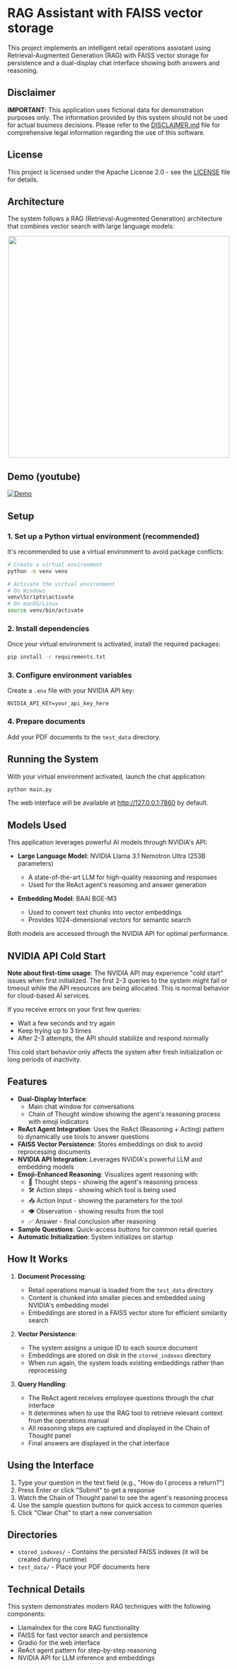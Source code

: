 # RAG Assistant with FAISS vector storage

This project implements an intelligent retail operations assistant using Retrieval-Augmented Generation (RAG) with FAISS vector storage for persistence and a dual-display chat interface showing both answers and reasoning.

## Disclaimer

**IMPORTANT**: This application uses fictional data for demonstration purposes only. The information provided by this system should not be used for actual business decisions. Please refer to the [DISCLAIMER.md](DISCLAIMER.md) file for comprehensive legal information regarding the use of this software.

## License

This project is licensed under the Apache License 2.0 - see the [LICENSE](LICENSE) file for details.

## Architecture

The system follows a RAG (Retrieval-Augmented Generation) architecture that combines vector search with large language models:

<img src="https://github.com/user-attachments/assets/cc9fd64a-0a04-478a-9149-5d11d8eff9d1" width="500" style="display: block; margin: 0 auto" />

## Demo (youtube)

[![Demo](https://img.youtube.com/vi/IxIhe4VsCm8/0.jpg)](https://www.youtube.com/watch?v=IxIhe4VsCm8)

## Setup

### 1. Set up a Python virtual environment (recommended)

It's recommended to use a virtual environment to avoid package conflicts:

```bash
# Create a virtual environment
python -m venv venv

# Activate the virtual environment
# On Windows
venv\Scripts\activate
# On macOS/Linux
source venv/bin/activate
```

### 2. Install dependencies

Once your virtual environment is activated, install the required packages:

```bash
pip install -r requirements.txt
```

### 3. Configure environment variables

Create a `.env` file with your NVIDIA API key:
```
NVIDIA_API_KEY=your_api_key_here
```

### 4. Prepare documents

Add your PDF documents to the `test_data` directory.

## Running the System

With your virtual environment activated, launch the chat application:

```bash
python main.py
```

The web interface will be available at http://127.0.0.1:7860 by default.

## Models Used

This application leverages powerful AI models through NVIDIA's API:

- **Large Language Model**: NVIDIA Llama 3.1 Nemotron Ultra (253B parameters)
  - A state-of-the-art LLM for high-quality reasoning and responses
  - Used for the ReAct agent's reasoning and answer generation

- **Embedding Model**: BAAI BGE-M3
  - Used to convert text chunks into vector embeddings
  - Provides 1024-dimensional vectors for semantic search

Both models are accessed through the NVIDIA API for optimal performance.

## NVIDIA API Cold Start

**Note about first-time usage**: The NVIDIA API may experience "cold start" issues when first initialized. The first 2-3 queries to the system might fail or timeout while the API resources are being allocated. This is normal behavior for cloud-based AI services.

If you receive errors on your first few queries:
- Wait a few seconds and try again
- Keep trying up to 3 times
- After 2-3 attempts, the API should stabilize and respond normally

This cold start behavior only affects the system after fresh initialization or long periods of inactivity.

## Features

- **Dual-Display Interface**: 
  - Main chat window for conversations
  - Chain of Thought window showing the agent's reasoning process with emoji indicators
- **ReAct Agent Integration**: Uses the ReAct (Reasoning + Acting) pattern to dynamically use tools to answer questions
- **FAISS Vector Persistence**: Stores embeddings on disk to avoid reprocessing documents
- **NVIDIA API Integration**: Leverages NVIDIA's powerful LLM and embedding models
- **Emoji-Enhanced Reasoning**: Visualizes agent reasoning with:
  - 🤔 Thought steps - showing the agent's reasoning process
  - 🛠️ Action steps - showing which tool is being used
  - 📥 Action Input - showing the parameters for the tool
  - 👁️ Observation - showing results from the tool
  - ✅ Answer - final conclusion after reasoning
- **Sample Questions**: Quick-access buttons for common retail queries
- **Automatic Initialization**: System initializes on startup

## How It Works

1. **Document Processing**:
   - Retail operations manual is loaded from the `test_data` directory
   - Content is chunked into smaller pieces and embedded using NVIDIA's embedding model
   - Embeddings are stored in a FAISS vector store for efficient similarity search

2. **Vector Persistence**:
   - The system assigns a unique ID to each source document
   - Embeddings are stored on disk in the `stored_indexes` directory
   - When run again, the system loads existing embeddings rather than reprocessing

3. **Query Handling**:
   - The ReAct agent receives employee questions through the chat interface
   - It determines when to use the RAG tool to retrieve relevant context from the operations manual
   - All reasoning steps are captured and displayed in the Chain of Thought panel
   - Final answers are displayed in the chat interface

## Using the Interface

1. Type your question in the text field (e.g., "How do I process a return?")
2. Press Enter or click "Submit" to get a response
3. Watch the Chain of Thought panel to see the agent's reasoning process
4. Use the sample question buttons for quick access to common queries
5. Click "Clear Chat" to start a new conversation

## Directories

- `stored_indexes/` - Contains the persisted FAISS indexes (it will be created during runtime)
- `test_data/` - Place your PDF documents here

## Technical Details

This system demonstrates modern RAG techniques with the following components:

- LlamaIndex for the core RAG functionality
- FAISS for fast vector search and persistence
- Gradio for the web interface
- ReAct agent pattern for step-by-step reasoning
- NVIDIA API for LLM inference and embeddings 